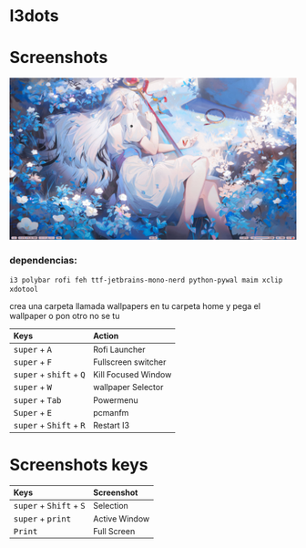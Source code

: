 # I3dots

# Screenshots
![](https://github.com/Derszi65g/I3dots/blob/468666fa08e3eac3f833ee829e6af9d60257dbe1/screenshot-20250116-203807Z-all.png)
### dependencias: 
```
i3 polybar rofi feh ttf-jetbrains-mono-nerd python-pywal maim xclip xdotool
```
crea una carpeta llamada wallpapers en tu carpeta home y pega el wallpaper o pon otro no se tu

| Keys | Action |
|:-|:-|
|<kbd>super</kbd> + <kbd>A</kbd>|Rofi Launcher
|<kbd>super</kbd> + <kbd>F</kbd>| Fullscreen switcher
|<kbd>super</kbd> + <kbd>shift</kbd> + <kbd>Q</kbd>| Kill Focused Window
|<kbd>super</kbd> + <kbd>W</kbd>|  wallpaper Selector
|<kbd>super</kbd> + <kbd>Tab</kbd>|Powermenu
|<kbd>Super</kbd> + <kbd> E | pcmanfm
|<kbd>super</kbd> + <kbd>Shift</kbd> + <kbd>R</kbd>| Restart I3

# Screenshots keys

| Keys | Screenshot  |
|:-|:-|
|<kbd>super</kbd> + <kbd>Shift</kbd> + <kbd>S</kbd>|Selection|
|<kbd>super</kbd> + <kbd>print</kbd>|Active Window
|<kbd>Print</kbd>|Full Screen|
